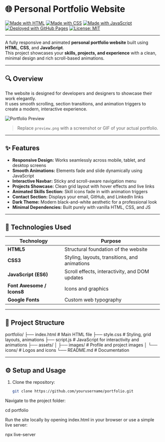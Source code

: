 # 🌐 Personal Portfolio Website

[![Made with HTML](https://img.shields.io/badge/Made%20with-HTML5-orange?style=for-the-badge&logo=html5)](https://developer.mozilla.org/en-US/docs/Web/HTML)
[![Made with CSS](https://img.shields.io/badge/Styled%20with-CSS3-blue?style=for-the-badge&logo=css3)](https://developer.mozilla.org/en-US/docs/Web/CSS)
[![Made with JavaScript](https://img.shields.io/badge/Powered%20by-JavaScript-yellow?style=for-the-badge&logo=javascript)](https://developer.mozilla.org/en-US/docs/Web/JavaScript)
[![Deployed with GitHub Pages](https://img.shields.io/badge/Deployed%20with-GitHub%20Pages-222222?style=for-the-badge&logo=github)](https://pages.github.com/)
[![License: MIT](https://img.shields.io/badge/License-MIT-green?style=for-the-badge)](LICENSE)

---

A fully responsive and animated **personal portfolio website** built using **HTML**, **CSS**, and **JavaScript**.  
This project showcases your **skills, projects, and experience** with a clean, minimal design and rich scroll-based animations.

---

## 🔍 Overview

The website is designed for developers and designers to showcase their work elegantly.  
It uses smooth scrolling, section transitions, and animation triggers to create a modern, interactive experience.

![Portfolio Preview](preview.png)
> Replace `preview.png` with a screenshot or GIF of your actual portfolio.

---

## ✨ Features

- **Responsive Design:** Works seamlessly across mobile, tablet, and desktop screens  
- **Smooth Animations:** Elements fade and slide dynamically using JavaScript  
- **Interactive Navbar:** Sticky and scroll-aware navigation menu  
- **Projects Showcase:** Clean grid layout with hover effects and live links  
- **Animated Skills Section:** Skill icons fade in with animation triggers  
- **Contact Section:** Displays your email, GitHub, and LinkedIn links  
- **Dark Theme:** Modern black-and-white aesthetic for a professional look  
- **Minimal Dependencies:** Built purely with vanilla HTML, CSS, and JS  

---

## 🧠 Technologies Used

| Technology | Purpose |
|-------------|----------|
| **HTML5** | Structural foundation of the website |
| **CSS3** | Styling, layouts, transitions, and animations |
| **JavaScript (ES6)** | Scroll effects, interactivity, and DOM updates |
| **Font Awesome / Icons8** | Icons and graphics |
| **Google Fonts** | Custom web typography |

---

## 📁 Project Structure
portfolio/
├── index.html # Main HTML file
├── style.css # Styling, grid layouts, animations
├── script.js # JavaScript for interactivity and animations
├── assets/
│ ├── images/ # Profile and project images
│ └── icons/ # Logos and icons
└── README.md # Documentation



---

## ⚙️ Setup and Usage

1. Clone the repository:
   ```bash
   git clone https://github.com/yourusername/portfolio.git

Navigate to the project folder:

cd portfolio


Run the site locally by opening index.html in your browser
or use a simple live server:

npx live-server

